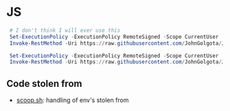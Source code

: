 # JS

```powershell
 # I don't think I will ever use this
 Set-ExecutionPolicy -ExecutionPolicy RemoteSigned -Scope CurrentUser
 Invoke-RestMethod -Uri https://raw.githubusercontent.com/JohnGolgota/JS/main/init.ps1 | Invoke-Expression
```

```powershell
 Set-ExecutionPolicy -ExecutionPolicy RemoteSigned -Scope CurrentUser
 Invoke-RestMethod -Uri https://raw.githubusercontent.com/JohnGolgota/JS/main/init.ps1 | Invoke-Expression
```

## Code stolen from

- [scoop.sh](https://github.com/ScoopInstaller/Scoop): handling of env's stolen from
